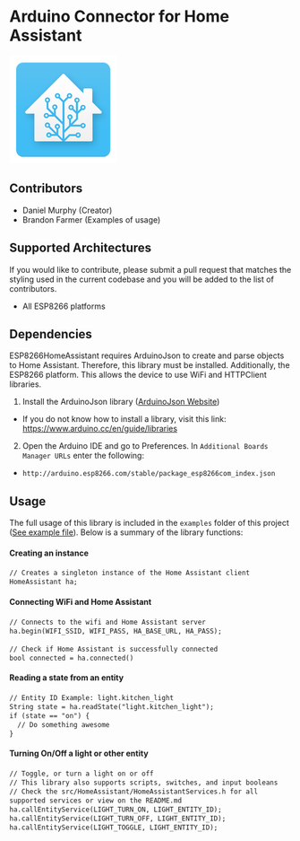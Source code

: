 # Arduino Connector for Home Assistant

![](icon.png)

## Contributors
- Daniel Murphy (Creator)
- Brandon Farmer (Examples of usage)

## Supported Architectures
If you would like to contribute, please submit a pull request that matches the styling used in the current codebase and you will be added to the list of contributors.
- All ESP8266 platforms

## Dependencies
ESP8266HomeAssistant requires ArduinoJson to create and parse objects to Home Assistant. Therefore, this library must be installed. Additionally, the ESP8266 platform. This allows the device to use WiFi and HTTPClient libraries.
1. Install the ArduinoJson library ([ArduinoJson Website](https://arduinojson.org/))
  - If you do not know how to install a library, visit this link: https://www.arduino.cc/en/guide/libraries
2. Open the Arduino IDE and go to Preferences. In `Additional Boards Manager URLs` enter the following:
  - `http://arduino.esp8266.com/stable/package_esp8266com_index.json`

## Usage
The full usage of this library is included in the `examples` folder of this project ([See example file](examples/AllFeatures.ino)). Below is a summary of the library functions:

#### Creating an instance
```
// Creates a singleton instance of the Home Assistant client
HomeAssistant ha;
```

#### Connecting WiFi and Home Assistant
```
// Connects to the wifi and Home Assistant server
ha.begin(WIFI_SSID, WIFI_PASS, HA_BASE_URL, HA_PASS);

// Check if Home Assistant is successfully connected
bool connected = ha.connected()
```

#### Reading a state from an entity
```
// Entity ID Example: light.kitchen_light
String state = ha.readState("light.kitchen_light");
if (state == "on") {
  // Do something awesome
}
```

#### Turning On/Off a light or other entity
```
// Toggle, or turn a light on or off
// This library also supports scripts, switches, and input booleans
// Check the src/HomeAssistant/HomeAssistantServices.h for all supported services or view on the README.md
ha.callEntityService(LIGHT_TURN_ON, LIGHT_ENTITY_ID);
ha.callEntityService(LIGHT_TURN_OFF, LIGHT_ENTITY_ID);
ha.callEntityService(LIGHT_TOGGLE, LIGHT_ENTITY_ID);
```
